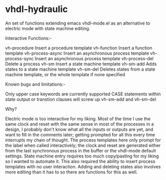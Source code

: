 vhdl-hydraulic
==============

An set of functions extending emacs vhdl-mode.el as an alternative to electric mode with state machine editing.

Interactive Functions:-

  vh-procedure        Insert a procedure template
  vh-function         Insert a function template
  vh-process-async    Insert an asynchronous process template
  vh-process-sync     Insert an asynchronous process template
  vh-process-del      Delete a process
  vh-sm               Insert a state machine template 
  vh-sm-add           Adds states to a state machine template
  vh-sm-del           Deletes states from a state machine template, or the whole template if none specified
  

Known bugs and limitations:-

Only upper case keywords are currently supported
CASE statements within state output or transtion clauses will screw up vh-sm-add and vh-sm-del

Why?

Electric mode is too interactive for my liking.  Most of the time I use the same clock and reset with the same sense in most of the processes in a design,  I probably don't know what all the inputs or outputs are yet, and want to fill in the comments later; getting prompted for all this every time interrupts my chain of thought.  The process templates here only prompt for the label when called interactively; the clock and reset are generated either from the last synchronous process in the buffer or the vhdl-mode default settings. State machine entry requires too much copy/pasting for my liking so I wanted to automate it.  This also required the ability to insert process templates with no user interaction.  Adding and deleting states also involves more editing than it has to so there are functions for this as well.
